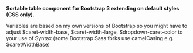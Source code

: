 **Sortable table component for Bootstrap 3 extending on default styles (CSS only).**

Variables are based on my own versions of Bootstrap so you might have to adjust $caret-width-base, $caret-width-large, $dropdown-caret-color to your use of Syntax (some Bootstrap Sass forks use camelCasing e.g. $caretWidthBase)